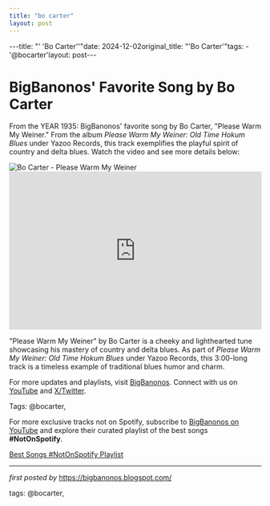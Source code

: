 ```yaml
---
title: "bo carter"
layout: post
---
```

---title: "' 'Bo Carter''"date: 2024-12-02original_title: "'Bo Carter'"tags:  - '@bocarter'layout: post---<!-- Post Title --><h1 >BigBanonos' Favorite Song by Bo Carter</h1> <!-- Introductory Text --><p >From the YEAR 1935: BigBanonos' favorite song by Bo Carter, "Please Warm My Weiner." From the album *Please Warm My Weiner: Old Time Hokum Blues* under Yazoo Records, this track exemplifies the playful spirit of country and delta blues. Watch the video and see more details below:</p> <!-- Featured Image --><div > <img src="https://is1-ssl.mzstatic.com/image/thumb/Music125/v4/ea/d4/4a/ead44ab9-db8b-66d0-6701-c5a2ebd4273b/00016351014320_Cover.jpg/600x600bf-60.jpg" alt="Bo Carter - Please Warm My Weiner" /></div> <!-- YouTube Video Embed --><div > <iframe width="100%" height="315" src="https://www.youtube.com/embed/MbM4WjjGZEs" title="Please Warm My Weiner" frameborder="0" allow="accelerometer; autoplay; clipboard-write; encrypted-media; gyroscope; picture-in-picture; web-share" referrerpolicy="strict-origin-when-cross-origin" allowfullscreen></iframe></div> <!-- Song Information --><div > <p>"Please Warm My Weiner" by Bo Carter is a cheeky and lighthearted tune showcasing his mastery of country and delta blues. As part of *Please Warm My Weiner: Old Time Hokum Blues* under Yazoo Records, this 3:00-long track is a timeless example of traditional blues humor and charm.</p></div> <!-- Footer Links --><div > <p>For more updates and playlists, visit <a href="https://bigbanonos.blogspot.com/" target="_blank">BigBanonos</a>. Connect with us on <a href="https://www.youtube.com/@BigBanonos" target="_blank">YouTube</a> and <a href="https://x.com/bigbanonos" target="_blank">X/Twitter</a>.</p></div> <!-- Tags --><p >Tags: @bocarter,</p><!--Subscribe and Playlist Links--><div>    <p>For more exclusive tracks not on Spotify, subscribe to <a href="https://www.youtube.com/@BigBanonos" target="_blank">BigBanonos on YouTube</a> and explore their curated playlist of the best songs <strong>#NotOnSpotify</strong>.</p>    <p><a href="https://www.youtube.com/playlist?list=PLtuNtuTatqI0kFahUCbtbfenC_ET5O_tr" target="_blank">Best Songs #NotOnSpotify Playlist<br /></a></p></div><hr /><p><em>first posted by</em> <a href="https://bigbanonos.blogspot.com/" rel="noopener" target="_new">https://bigbanonos.blogspot.com/</a></p><p>tags: @bocarter,</p>